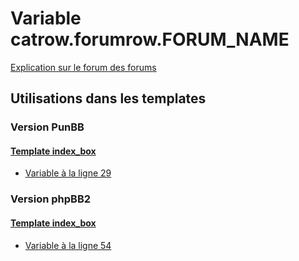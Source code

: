 # Variable catrow.forumrow.FORUM_NAME
[Explication sur le forum des forums](http://forum.forumactif.com/t294113-listing-des-variables#catrow.forumrow.FORUM_NAME)

## Utilisations dans les templates

### Version PunBB

#### [Template index_box](punbb/index_box.md)
* [Variable à la ligne 29](../punbb/index_box.tpl#L29)

### Version phpBB2

#### [Template index_box](subsilver/index_box.md)
* [Variable à la ligne 54](../subsilver/index_box.tpl#L54)